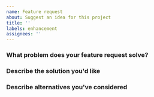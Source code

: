 ```yaml
---
name: Feature request
about: Suggest an idea for this project
title: ''
labels: enhancement
assignees: ''
---
```


### What problem does your feature request solve?
<!-- Description of what the problem is. E.g. I'm always frustrated when... -->



### Describe the solution you'd like
<!-- Description of what you want to happen. If applicable, add screenshots or examples to help explain your request. -->



### Describe alternatives you've considered
<!-- Description of any alternative solutions or features you've considered. -->
